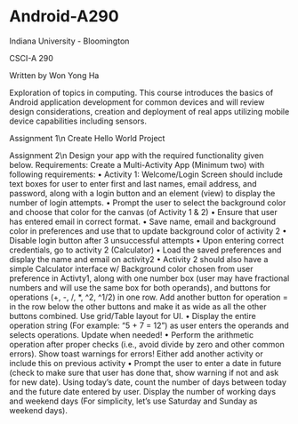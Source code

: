 # Android-A290

Indiana University - Bloomington

CSCI-A 290

Written by Won Yong Ha

Exploration of topics in computing. This course introduces the basics of Android application development for common devices and will review design considerations, creation and deployment of real apps utilizing mobile device capabilities including sensors.

Assignment 1\n
  Create Hello World Project

Assignment 2\n
  Design your app with the required functionality given below.
  Requirements:
    Create a Multi-Activity App (Minimum two) with following requirements:
      • Activity 1: Welcome/Login Screen should include text boxes for user to enter first and last names, email address, and password, along with a login button and an element (view) to display the number of login attempts.
      • Prompt the user to select the background color and choose that color for the canvas (of Activity 1 & 2)
      • Ensure that user has entered email in correct format.
      • Save name, email and background color in preferences and use that to update background color of activity 2
      • Disable login button after 3 unsuccessful attempts
      • Upon entering correct credentials, go to activity 2 (Calculator)
      • Load the saved preferences and display the name and email on activity2
      • Activity 2 should also have a simple Calculator interface w/ Background color chosen from user preference in Activty1, along with one number box (user may have fractional numbers and will use the same box for both operands), and buttons for operations (+, -, /, *, ^2, ^1/2) in one row. Add another button for operation = in the row below the other buttons and make it as wide as all the other buttons combined. Use grid/Table layout for UI.
      • Display the entire operation string (For example: “5 + 7 = 12”) as user enters the operands and selects operations. Update when needed!
      • Perform the arithmetic operation after proper checks (i.e., avoid divide by zero and other common errors). Show toast warnings for errors!
    Either add another activity or include this on previous activity
      • Prompt the user to enter a date in future (check to make sure that user has done that, show warning if not and ask for new date). Using today’s date, count the number of days between today and the future date entered by user. Display the number of working days and weekend days (For simplicity, let’s use Saturday and Sunday as
weekend days).
